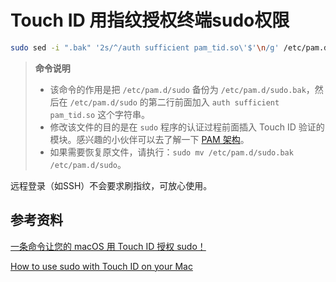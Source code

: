 # Touch ID 用指纹授权终端sudo权限



```bash
sudo sed -i ".bak" '2s/^/auth sufficient pam_tid.so\'$'\n/g' /etc/pam.d/sudo
```

> **命令说明**
>
> - 该命令的作用是把 `/etc/pam.d/sudo` 备份为 `/etc/pam.d/sudo.bak`，然后在 `/etc/pam.d/sudo` 的第二行前面加入 `auth sufficient pam_tid.so` 这个字符串。
> - 修改该文件的目的是在 `sudo` 程序的认证过程前面插入 Touch ID 验证的模块。感兴趣的小伙伴可以去了解一下 [PAM 架构](http://www.infoq.com/cn/articles/wjl-linux-pluggable-authentication-module)。
> - 如果需要恢复原文件，请执行：`sudo mv /etc/pam.d/sudo.bak /etc/pam.d/sudo`。

远程登录（如SSH）不会要求刷指纹，可放心使用。

## 参考资料

[一条命令让您的 macOS 用 Touch ID 授权 sudo！](https://sspai.com/post/42038)

[How to use sudo with Touch ID on your Mac](https://www.imore.com/how-use-sudo-your-mac-touch-id)




